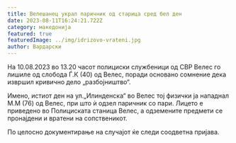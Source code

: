 ```yaml
---
title: Велешанец украл паричник од старица сред бел ден
date: 2023-08-11T16:24:21.722Z
category: македонија
featured: true
featuredImage: ../img/idrizovo-vrateni.jpg
author: Вардарски
---
```

<!--StartFragment-->

На 10.08.2023 во 13.20 часот полициски службеници од СВР Велес го лишиле од слобода Ѓ.К (40) од Велес, поради основано сомнение дека извршил кривично дело „разбојништво“.

Имено, истиот ден на ул.„Илинденска“ во Велес тој физички ја нападнал М.М (76) од Велес, при што ѝ одзел паричник со пари. Лицето е приведено во Полициската станица Велес, а одземените предмети се пронајдени и вратени на сопственикот.

По целосно документирање на случајот ќе следи соодветна пријава.

<!--EndFragment-->